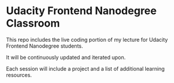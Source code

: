 # Udacity Frontend Nanodegree Classroom

This repo includes the live coding portion of my lecture for Udacity Frontend Nanodegree students.

It will be continuously updated and iterated upon.

Each session will include a project and a list of additional learning resources.